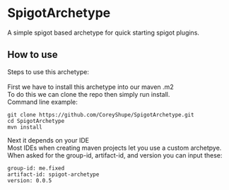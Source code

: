 # SpigotArchetype
A simple spigot based archetype for quick starting spigot plugins.

## How to use
Steps to use this archetype: <br />
<br />
First we have to install this archetype into our maven .m2 <br />
To do this we can clone the repo then simply run install. <br />
Command line example:
```
git clone https://github.com/CoreyShupe/SpigotArchetype.git
cd SpigotArchetype
mvn install
```
Next it depends on your IDE <br />
Most IDEs when creating maven projects let you use a custom archetpye. <br />
When asked for the group-id, artifact-id, and version you can input these: <br />
```
group-id: me.fixed
artifact-id: spigot-archetype
version: 0.0.5
```